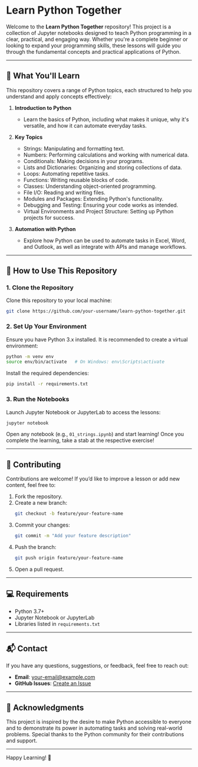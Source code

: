 # Learn Python Together

Welcome to the **Learn Python Together** repository! This project is a collection of Jupyter notebooks designed to teach Python programming in a clear, practical, and engaging way. Whether you're a complete beginner or looking to expand your programming skills, these lessons will guide you through the fundamental concepts and practical applications of Python.

---

## 📖 **What You'll Learn**
This repository covers a range of Python topics, each structured to help you understand and apply concepts effectively:

1. **Introduction to Python**
   - Learn the basics of Python, including what makes it unique, why it's versatile, and how it can automate everyday tasks.

2. **Key Topics**
   - Strings: Manipulating and formatting text.
   - Numbers: Performing calculations and working with numerical data.
   - Conditionals: Making decisions in your programs.
   - Lists and Dictionaries: Organizing and storing collections of data.
   - Loops: Automating repetitive tasks.
   - Functions: Writing reusable blocks of code.
   - Classes: Understanding object-oriented programming.
   - File I/O: Reading and writing files.
   - Modules and Packages: Extending Python's functionality.
   - Debugging and Testing: Ensuring your code works as intended.
   - Virtual Environments and Project Structure: Setting up Python projects for success.

3. **Automation with Python**
   - Explore how Python can be used to automate tasks in Excel, Word, and Outlook, as well as integrate with APIs and manage workflows.

---

## 🚀 **How to Use This Repository**

### 1. **Clone the Repository**
Clone this repository to your local machine:
```bash
git clone https://github.com/your-username/learn-python-together.git
```

### 2. **Set Up Your Environment**
Ensure you have Python 3.x installed. It is recommended to create a virtual environment:
```bash
python -m venv env
source env/bin/activate   # On Windows: env\Scripts\activate
```
Install the required dependencies:
```bash
pip install -r requirements.txt
```

### 3. **Run the Notebooks**
Launch Jupyter Notebook or JupyterLab to access the lessons:
```bash
jupyter notebook
```

Open any notebook (e.g., `01_strings.ipynb`) and start learning!
Once you complete the learning, take a stab at the respective exercise!

---

## 🤝 **Contributing**
Contributions are welcome! If you’d like to improve a lesson or add new content, feel free to:

1. Fork the repository.
2. Create a new branch:
   ```bash
   git checkout -b feature/your-feature-name
   ```
3. Commit your changes:
   ```bash
   git commit -m "Add your feature description"
   ```
4. Push the branch:
   ```bash
   git push origin feature/your-feature-name
   ```
5. Open a pull request.

---

## 💻 **Requirements**
- Python 3.7+
- Jupyter Notebook or JupyterLab
- Libraries listed in `requirements.txt`

---

## 📬 **Contact**
If you have any questions, suggestions, or feedback, feel free to reach out:
- **Email**: your-email@example.com
- **GitHub Issues**: [Create an Issue](https://github.com/your-username/learn-python-together/issues)

---

## 🌟 **Acknowledgments**
This project is inspired by the desire to make Python accessible to everyone and to demonstrate its power in automating tasks and solving real-world problems. Special thanks to the Python community for their contributions and support.

---

Happy Learning! 🐍
